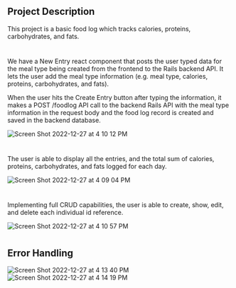 ## Project Description

This project is a basic food log which tracks calories, proteins, carbohydrates, and fats.
#
We have a New Entry react component that posts the user typed data for the meal type being created from the frontend to the Rails backend API. It lets the user add the meal type information (e.g. meal type, calories, proteins, carbohydrates, and fats).

When the user hits the Create Entry button after typing the information, it makes a POST /foodlog API call to the backend Rails API with the meal type information in the request body and the food log record is created and saved in the backend database.

![Screen Shot 2022-12-27 at 4 10 12 PM](https://user-images.githubusercontent.com/72527380/209723400-7848991d-2181-4501-9fae-8b31a18bdabd.png)
#

The user is able to display all the entries, and the total sum of calories, proteins, carbohydrates, and fats logged for each day.

![Screen Shot 2022-12-27 at 4 09 04 PM](https://user-images.githubusercontent.com/72527380/209723405-0df61b03-fc80-4e9b-a9b3-383cbe42aceb.png)
#

Implementing full CRUD capabilities, the user is able to create, show, edit, and delete each individual id reference.

![Screen Shot 2022-12-27 at 4 10 57 PM](https://user-images.githubusercontent.com/72527380/209723412-c7e01b12-f955-4dac-aaf5-c78133f6661b.png)
#

## Error Handling
![Screen Shot 2022-12-27 at 4 13 40 PM](https://user-images.githubusercontent.com/72527380/209723414-a85634c1-a3ef-4829-9d49-29af31e92f2e.png)
![Screen Shot 2022-12-27 at 4 14 19 PM](https://user-images.githubusercontent.com/72527380/209723421-0202ba46-9118-4b93-8764-1cc13061f690.png)
